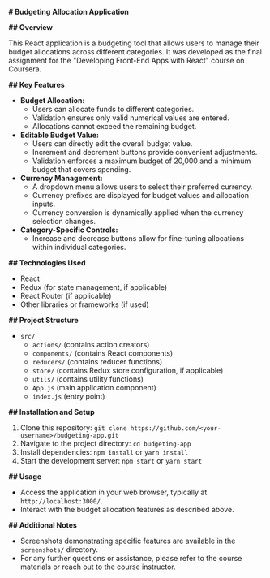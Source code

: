  **# Budgeting Allocation Application**

**## Overview**

This React application is a budgeting tool that allows users to manage their budget allocations across different categories. It was developed as the final assignment for the "Developing Front-End Apps with React" course on Coursera.

**## Key Features**

- **Budget Allocation:**
    - Users can allocate funds to different categories.
    - Validation ensures only valid numerical values are entered.
    - Allocations cannot exceed the remaining budget.
- **Editable Budget Value:**
    - Users can directly edit the overall budget value.
    - Increment and decrement buttons provide convenient adjustments.
    - Validation enforces a maximum budget of 20,000 and a minimum budget that covers spending.
- **Currency Management:**
    - A dropdown menu allows users to select their preferred currency.
    - Currency prefixes are displayed for budget values and allocation inputs.
    - Currency conversion is dynamically applied when the currency selection changes.
- **Category-Specific Controls:**
    - Increase and decrease buttons allow for fine-tuning allocations within individual categories.

**## Technologies Used**

- React
- Redux (for state management, if applicable)
- React Router (if applicable)
- Other libraries or frameworks (if used)

**## Project Structure**

- `src/`
    - `actions/` (contains action creators)
    - `components/` (contains React components)
    - `reducers/` (contains reducer functions)
    - `store/` (contains Redux store configuration, if applicable)
    - `utils/` (contains utility functions)
    - `App.js` (main application component)
    - `index.js` (entry point)

**## Installation and Setup**

1. Clone this repository: `git clone https://github.com/<your-username>/budgeting-app.git`
2. Navigate to the project directory: `cd budgeting-app`
3. Install dependencies: `npm install` or `yarn install`
4. Start the development server: `npm start` or `yarn start`

**## Usage**

- Access the application in your web browser, typically at `http://localhost:3000/`.
- Interact with the budget allocation features as described above.

**## Additional Notes**

- Screenshots demonstrating specific features are available in the `screenshots/` directory.
- For any further questions or assistance, please refer to the course materials or reach out to the course instructor.

